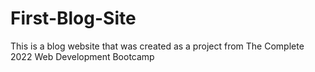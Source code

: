 # First-Blog-Site
This is a blog website that was created as a project from The Complete 2022 Web Development Bootcamp
